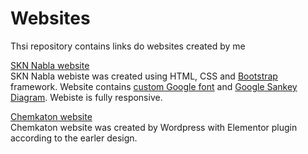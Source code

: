 # Websites
Thsi repository contains links do websites created by me

[SKN Nabla website](http://www.nabla.agh.edu.pl)<br />
SKN Nabla webiste was created using HTML, CSS and [Bootstrap](https://getbootstrap.com/) framework. Website contains [custom Google font](https://fonts.google.com/specimen/VT323) 
and [Google Sankey Diagram](https://developers.google.com/chart/interactive/docs/gallery/sankey). Webiste is fully responsive. 

[Chemkaton website](https://chemkaton.agh.edu.pl)<br />
Chemkaton website was created by Wordpress with Elementor plugin according to the earler design.
